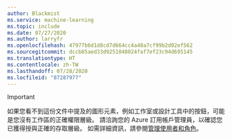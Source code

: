 ```yaml
---
author: Blackmist
ms.service: machine-learning
ms.topic: include
ms.date: 07/27/2020
ms.author: larryfr
ms.openlocfilehash: 47977b6d1d8cd7d664cc4a48a7cf99b2d02ef562
ms.sourcegitcommit: dccb85aed33d9251048024faf7ef23c94d695145
ms.translationtype: HT
ms.contentlocale: zh-TW
ms.lasthandoff: 07/28/2020
ms.locfileid: "87287977"
---
```

> [!IMPORTANT]
> 如果您看不到這份文件中提及的圖形元素，例如工作室或設計工具中的按鈕，可能是您沒有工作區的正確權限層級。 請洽詢您的 Azure 訂用帳戶管理員，以確認您已獲得授與正確的存取層級。 如需詳細資訊，請參閱[管理使用者和角色](/azure/machine-learning/how-to-assign-roles)。